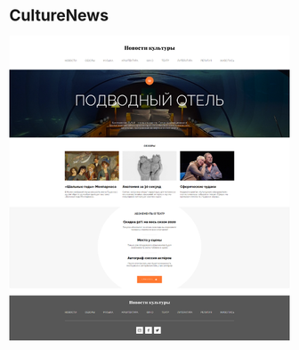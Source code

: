 # CultureNews
![CultureNews](https://github.com/Edanriell/CultureNews/blob/master/CultureNews.png?raw=true)
